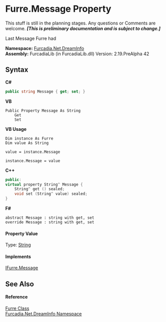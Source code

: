 # Furre.Message Property 
This stuff is still in the planning stages. Any questions or Comments are welcome. _**\[This is preliminary documentation and is subject to change.\]**_

Last Message Furre had

**Namespace:**&nbsp;<a href="N_Furcadia_Net_DreamInfo">Furcadia.Net.DreamInfo</a><br />**Assembly:**&nbsp;FurcadiaLib (in FurcadiaLib.dll) Version: 2.19.PreAlpha 42

## Syntax

**C#**<br />
``` C#
public string Message { get; set; }
```

**VB**<br />
``` VB
Public Property Message As String
	Get
	Set
```

**VB Usage**<br />
``` VB Usage
Dim instance As Furre
Dim value As String

value = instance.Message

instance.Message = value
```

**C++**<br />
``` C++
public:
virtual property String^ Message {
	String^ get () sealed;
	void set (String^ value) sealed;
}
```

**F#**<br />
``` F#
abstract Message : string with get, set
override Message : string with get, set
```


#### Property Value
Type: <a href="http://msdn2.microsoft.com/en-us/library/s1wwdcbf" target="_blank">String</a>

#### Implements
<a href="P_Furcadia_Net_DreamInfo_IFurre_Message">IFurre.Message</a><br />

## See Also


#### Reference
<a href="T_Furcadia_Net_DreamInfo_Furre">Furre Class</a><br /><a href="N_Furcadia_Net_DreamInfo">Furcadia.Net.DreamInfo Namespace</a><br />